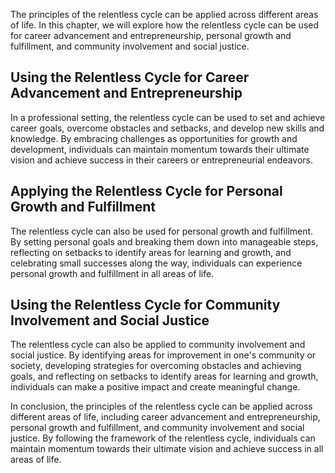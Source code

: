 
The principles of the relentless cycle can be applied across different areas of life. In this chapter, we will explore how the relentless cycle can be used for career advancement and entrepreneurship, personal growth and fulfillment, and community involvement and social justice.

Using the Relentless Cycle for Career Advancement and Entrepreneurship
----------------------------------------------------------------------

In a professional setting, the relentless cycle can be used to set and achieve career goals, overcome obstacles and setbacks, and develop new skills and knowledge. By embracing challenges as opportunities for growth and development, individuals can maintain momentum towards their ultimate vision and achieve success in their careers or entrepreneurial endeavors.

Applying the Relentless Cycle for Personal Growth and Fulfillment
-----------------------------------------------------------------

The relentless cycle can also be used for personal growth and fulfillment. By setting personal goals and breaking them down into manageable steps, reflecting on setbacks to identify areas for learning and growth, and celebrating small successes along the way, individuals can experience personal growth and fulfillment in all areas of life.

Using the Relentless Cycle for Community Involvement and Social Justice
-----------------------------------------------------------------------

The relentless cycle can also be applied to community involvement and social justice. By identifying areas for improvement in one's community or society, developing strategies for overcoming obstacles and achieving goals, and reflecting on setbacks to identify areas for learning and growth, individuals can make a positive impact and create meaningful change.

In conclusion, the principles of the relentless cycle can be applied across different areas of life, including career advancement and entrepreneurship, personal growth and fulfillment, and community involvement and social justice. By following the framework of the relentless cycle, individuals can maintain momentum towards their ultimate vision and achieve success in all areas of life.
